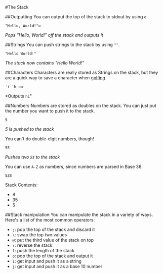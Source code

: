 #The Stack

##Outputting
You can output the top of the stack to stdout by using `o`.
```
"Hello, World!"o
```
*Pops "Hello, World!" off the stack and outputs it*

##Strings
You can push strings to the stack by using `""`.
```
"Hello World!"
```
*The stack now contains "Hello World!"*

##Characters
Characters are really stored as Strings on the stack, but they are a quick way to save a character when [golfing](http://codegolf.stackexchange.com).
```
'i 'h oo
```
*Outputs `hi`"

##Numbers
Numbers are stored as doubles on the stack. You can just put the number you want to push it to the stack.
```
5
```
*5 is pushed to the stack*

You can't do double-digit numbers, though!
```
55
```
*Pushes two `5`s to the stack*

You can use `A-Z` as numbers, since numbers are parsed in Base 36.
```
5Z8
```
Stack Contents:

* 8
* 35
* 5

##Stack manipulation
You can manipulate the stack in a variety of ways. Here's a list of the most common operators:

* `;`: pop the top of the stack and discard it
* `\`: swap the top two values
* `@`: put the third value of the stack on top
* `r`: reverse the stack
* `l`: push the length of the stack
* `o`: pop the top of the stack and output it
* `i`: get input and push it as a string
* `j`: get input and push it as a base 10 number
